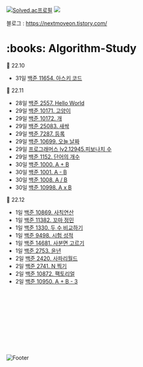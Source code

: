 <!-- ![Anurag's GitHub stats](https://github-readme-stats.vercel.app/api?username=LimDongHyun99&show_icons=true&theme=transparent)
[![Top Langs](https://github-readme-stats.vercel.app/api/top-langs/?username=LimDongHyun99&layout=compact)](https://github.com/LimDongHyun99/github-readme-stats) -->
[![Solved.ac프로필](http://mazassumnida.wtf/api/v2/generate_badge?boj=kk3002)](https://solved.ac/kk3002)
<img src="http://mazandi.herokuapp.com/api?handle=kk3002&theme=warm"/>

블로그 : https://nextmoveon.tistory.com/


<h1>:books: Algorithm-Study</h1>



📎 22.10
- 31일 [백준 11654. 아스키 코드](https://github.com/LimDongHyun99/algorithm/tree/main/%EB%B0%B1%EC%A4%80/Bronze/11654.%E2%80%85%EC%95%84%EC%8A%A4%ED%82%A4%E2%80%85%EC%BD%94%EB%93%9C)



:paperclip: 22.11
- 28일 [백준 2557. Hello World](https://github.com/LimDongHyun99/algorithm/tree/main/%EB%B0%B1%EC%A4%80/Bronze/2557.%E2%80%85Hello%E2%80%85World)
- 29일 [백준 10171. 고양이](https://github.com/LimDongHyun99/algorithm/tree/main/%EB%B0%B1%EC%A4%80/Bronze/10171.%E2%80%85%EA%B3%A0%EC%96%91%EC%9D%B4)
- 29일 [백준 10172. 개](https://github.com/LimDongHyun99/algorithm/tree/main/%EB%B0%B1%EC%A4%80/Bronze/10172.%E2%80%85%EA%B0%9C)
- 29일 [백준 25083. 새싹](https://github.com/LimDongHyun99/algorithm/tree/main/%EB%B0%B1%EC%A4%80/Bronze/25083.%E2%80%85%EC%83%88%EC%8B%B9)
- 29일 [백준 7287. 등록](https://github.com/LimDongHyun99/algorithm/tree/main/%EB%B0%B1%EC%A4%80/Bronze/7287.%E2%80%85%EB%93%B1%EB%A1%9D)
- 29일 [백준 10699. 오늘 날짜](https://github.com/LimDongHyun99/algorithm/tree/main/%EB%B0%B1%EC%A4%80/Bronze/10699.%E2%80%85%EC%98%A4%EB%8A%98%E2%80%85%EB%82%A0%EC%A7%9C)
- 29일 [프로그래머스 lv2.12945.피보나치 수](https://github.com/LimDongHyun99/algorithm/tree/main/%ED%94%84%EB%A1%9C%EA%B7%B8%EB%9E%98%EB%A8%B8%EC%8A%A4/lv2/12945.%E2%80%85%ED%94%BC%EB%B3%B4%EB%82%98%EC%B9%98%E2%80%85%EC%88%98)
- 29일 [백준 1152. 단어의 개수](https://github.com/LimDongHyun99/algorithm/tree/main/%EB%B0%B1%EC%A4%80/Bronze/1152.%E2%80%85%EB%8B%A8%EC%96%B4%EC%9D%98%E2%80%85%EA%B0%9C%EC%88%98)
- 30일 [백준 1000. A + B](https://github.com/LimDongHyun99/algorithm/tree/main/%EB%B0%B1%EC%A4%80/Bronze/1000.%E2%80%85A%EF%BC%8BB)
- 30일 [백준 1001. A - B](https://github.com/LimDongHyun99/algorithm/tree/main/%EB%B0%B1%EC%A4%80/Bronze/1001.%E2%80%85A%EF%BC%8DB)
- 30일 [백준 1008. A / B](https://github.com/LimDongHyun99/algorithm/tree/main/%EB%B0%B1%EC%A4%80/Bronze/1008.%E2%80%85A%EF%BC%8FB)
- 30일 [백준 10998. A x B](https://github.com/LimDongHyun99/algorithm/tree/main/%EB%B0%B1%EC%A4%80/Bronze/10998.%E2%80%85A%C3%97B)

:paperclip: 22.12
- 1일 [백준 10869. 사칙연산](https://github.com/LimDongHyun99/algorithm/tree/main/%EB%B0%B1%EC%A4%80/Bronze/10869.%E2%80%85%EC%82%AC%EC%B9%99%EC%97%B0%EC%82%B0)
- 1일 [백준 11382. 꼬마 정민](https://github.com/LimDongHyun99/algorithm/tree/main/%EB%B0%B1%EC%A4%80/Bronze/11382.%E2%80%85%EA%BC%AC%EB%A7%88%E2%80%85%EC%A0%95%EB%AF%BC)
- 1일 [백준 1330. 두 수 비교하기](https://github.com/LimDongHyun99/algorithm/tree/main/%EB%B0%B1%EC%A4%80/Bronze/1330.%E2%80%85%EB%91%90%E2%80%85%EC%88%98%E2%80%85%EB%B9%84%EA%B5%90%ED%95%98%EA%B8%B0)
- 1일 [백준 9498. 시험 성적](https://github.com/LimDongHyun99/algorithm/tree/main/%EB%B0%B1%EC%A4%80/Bronze/9498.%E2%80%85%EC%8B%9C%ED%97%98%E2%80%85%EC%84%B1%EC%A0%81)
- 1일 [백준 14681. 사분면 고르기](https://github.com/LimDongHyun99/algorithm/tree/main/%EB%B0%B1%EC%A4%80/Bronze/14681.%E2%80%85%EC%82%AC%EB%B6%84%EB%A9%B4%E2%80%85%EA%B3%A0%EB%A5%B4%EA%B8%B0)
- 1일 [백준 2753. 윤년](https://github.com/LimDongHyun99/algorithm/tree/main/%EB%B0%B1%EC%A4%80/Bronze/2753.%E2%80%85%EC%9C%A4%EB%85%84)
- 2일 [백준 2420. 사파리월드](https://github.com/LimDongHyun99/algorithm/tree/main/%EB%B0%B1%EC%A4%80/Bronze/2420.%E2%80%85%EC%82%AC%ED%8C%8C%EB%A6%AC%EC%9B%94%EB%93%9C)
- 2일 [백준 2741. N 찍기](https://github.com/LimDongHyun99/algorithm/tree/main/%EB%B0%B1%EC%A4%80/Bronze/2741.%E2%80%85N%E2%80%85%EC%B0%8D%EA%B8%B0)
- 2일 [백준 10872. 팩토리얼](https://github.com/LimDongHyun99/algorithm/tree/main/%EB%B0%B1%EC%A4%80/Bronze/10872.%E2%80%85%ED%8C%A9%ED%86%A0%EB%A6%AC%EC%96%BC)
- 2일 [백준 10950. A + B - 3](https://github.com/LimDongHyun99/algorithm/tree/main/%EB%B0%B1%EC%A4%80/Bronze/10950.%E2%80%85A%EF%BC%8BB%E2%80%85%EF%BC%8D%E2%80%853)







<br><br><br><br><br><br><br><br><br>







![Footer](https://capsule-render.vercel.app/api?type=waving&color=auto&height=200&section=footer)

